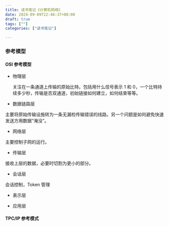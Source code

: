 ```yaml
---
title: 读书笔记《计算机网络》
date: 2024-09-09T22:46:37+08:00
draft: true
tags: [""]
categories: ["读书笔记"]

---
```


### 参考模型

#### OSI 参考模型

* 物理层
  
  关注在一条通道上传输的原始比特。包括用什么信号表示 1 和 0，一个比特持续多少秒，传输是否双通道，初始链接如何建立，如何结束等等。
  
* 数据链路层

主要将原始传输设施转为一条无漏检传输错误的线路。另一个问题是如何避免快速发送方用数据“淹没”。

* 网络层

主要控制子网的运行。

* 传输层

接收上层的数据，必要时切割为更小的部分。

* 会话层

会话控制，Token 管理

* 表示层

* 应用层

#### TPC/IP 参考模式